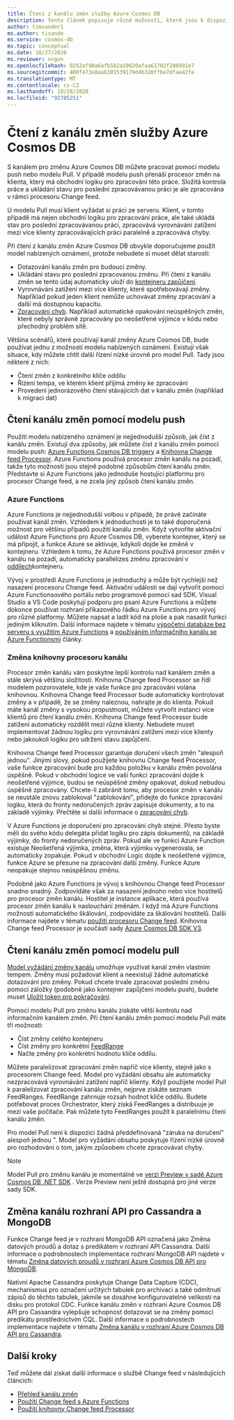 ```yaml
---
title: Čtení z kanálu změn služby Azure Cosmos DB
description: Tento článek popisuje různé možnosti, které jsou k dispozici pro čtení a přístup k informačnímu kanálu změny v Azure Cosmos DB.
author: timsander1
ms.author: tisande
ms.service: cosmos-db
ms.topic: conceptual
ms.date: 10/27/2020
ms.reviewer: sngun
ms.openlocfilehash: 0252af90a6afb5b2a59620afaa61702f208991e7
ms.sourcegitcommit: 400f473e8aa6301539179d4b320ffbe7dfae42fe
ms.translationtype: MT
ms.contentlocale: cs-CZ
ms.lasthandoff: 10/28/2020
ms.locfileid: "92785251"
---
```

# <a name="reading-azure-cosmos-db-change-feed"></a>Čtení z kanálu změn služby Azure Cosmos DB

S kanálem pro změnu Azure Cosmos DB můžete pracovat pomocí modelu push nebo modelu Pull. V případě modelu push přenáší procesor změn na klienta, který má obchodní logiku pro zpracování této práce. Složitá kontrola práce a ukládání stavu pro poslední zpracovávanou práci je ale zpracována v rámci procesoru Change feed.

U modelu Pull musí klient vyžádat si práci ze serveru. Klient, v tomto případě má nejen obchodní logiku pro zpracování práce, ale také ukládá stav pro poslední zpracovávanou práci, zpracovává vyrovnávání zatížení mezi více klienty zpracovávajících práci paralelně a zpracovává chyby.

Při čtení z kanálu změn Azure Cosmos DB obvykle doporučujeme použít model nabízených oznámení, protože nebudete si muset dělat starosti:

- Dotazování kanálu změn pro budoucí změny.
- Ukládání stavu pro poslední zpracovanou změnu. Při čtení z kanálu změn se tento údaj automaticky uloží do [kontejneru zapůjčení](change-feed-processor.md#components-of-the-change-feed-processor).
- Vyrovnávání zatížení mezi více klienty, které spotřebovávají změny. Například pokud jeden klient nemůže uchovávat změny zpracování a další má dostupnou kapacitu.
- [Zpracování chyb](change-feed-processor.md#error-handling). Například automatické opakování neúspěšných změn, které nebyly správně zpracovány po neošetřené výjimce v kódu nebo přechodný problém sítě.

Většina scénářů, které používají kanál změny Azure Cosmos DB, bude používat jednu z možností modelu nabízených oznámení. Existují však situace, kdy můžete chtít další řízení nízké úrovně pro model Pull. Tady jsou některé z nich:

- Čtení změn z konkrétního klíče oddílu
- Řízení tempa, ve kterém klient přijímá změny ke zpracování
- Provedení jednorázového čtení stávajících dat v kanálu změn (například k migraci dat)

## <a name="reading-change-feed-with-a-push-model"></a>Čtení kanálu změn pomocí modelu push

Použití modelu nabízeného oznámení je nejjednodušší způsob, jak číst z kanálu změn. Existují dva způsoby, jak můžete číst z kanálu změn pomocí modelu push: [Azure Functions Cosmos DB triggery](change-feed-functions.md) a [Knihovna Change feed Processor](change-feed-processor.md). Azure Functions používá procesor změn kanálu na pozadí, takže tyto možnosti jsou stejně podobné způsobům čtení kanálu změn. Představte si Azure Functions jako jednoduše hostující platformu pro procesor Change feed, a ne zcela jiný způsob čtení kanálu změn.

### <a name="azure-functions"></a>Azure Functions

Azure Functions je nejjednodušší volbou v případě, že právě začínáte používat kanál změn. Vzhledem k jednoduchosti je to také doporučená možnost pro většinu případů použití kanálu změn. Když vytvoříte aktivační událost Azure Functions pro Azure Cosmos DB, vyberete kontejner, který se má připojit, a funkce Azure se aktivuje, kdykoli dojde ke změně v kontejneru. Vzhledem k tomu, že Azure Functions používá procesor změn v kanálu na pozadí, automaticky parallelizes změnu zpracování v [oddílech](partitioning-overview.md)kontejneru.

Vývoj v prostředí Azure Functions je jednoduchý a může být rychlejší než nasazení procesoru Change feed. Aktivační události se dají vytvořit pomocí Azure Functionsového portálu nebo programově pomocí sad SDK. Visual Studio a VS Code poskytují podporu pro psaní Azure Functions a můžete dokonce používat rozhraní příkazového řádku Azure Functions pro vývoj pro různé platformy. Můžete napsat a ladit kód na ploše a pak nasadit funkci jediným kliknutím. Další informace najdete v tématu [výpočetní databáze bez serveru s využitím Azure Functions](serverless-computing-database.md) a [používáním informačního kanálu se Azure Functionsmi](change-feed-functions.md) články.

### <a name="change-feed-processor-library"></a>Změna knihovny procesoru kanálu

Procesor změn kanálu vám poskytne lepší kontrolu nad kanálem změn a stále skrývá většinu složitosti. Knihovna Change feed Processor se řídí modelem pozorovatele, kde je vaše funkce pro zpracování volána knihovnou. Knihovna Change feed Processor bude automaticky kontrolovat změny a v případě, že se změny naleznou, nahrajte je do klienta. Pokud máte kanál změny s vysokou propustností, můžete vytvořit instanci více klientů pro čtení kanálu změn. Knihovna Change feed Processor bude zatížení automaticky rozdělit mezi různé klienty. Nebudete muset implementovat žádnou logiku pro vyrovnávání zatížení mezi více klienty nebo jakoukoli logiku pro udržení stavu zapůjčení.

Knihovna Change feed Processor garantuje doručení všech změn "alespoň jednou". Jinými slovy, pokud použijete knihovnu Change feed Processor, vaše funkce zpracování bude pro každou položku v kanálu změn povolána úspěšně. Pokud v obchodní logice ve vaší funkci zpracování dojde k neošetřené výjimce, budou se neúspěšné změny opakovat, dokud nebudou úspěšně zpracovány. Chcete-li zabránit tomu, aby procesor změn v kanálu se neustále znovu zablokoval "zablokování", přidejte do funkce zpracování logiku, která do fronty nedoručených zpráv zapisuje dokumenty, a to na základě výjimky. Přečtěte si další informace o [zpracování chyb](change-feed-processor.md#error-handling).

V Azure Functions je doporučení pro zpracování chyb stejné. Přesto byste měli do svého kódu delegáta přidat logiku pro zápis dokumentů, na základě výjimky, do fronty nedoručených zpráv. Pokud ale ve funkci Azure Function existuje Neošetřená výjimka, změna, která výjimku vygenerovala, se automaticky zopakuje. Pokud v obchodní Logic dojde k neošetřené výjimce, funkce Azure se přesune na zpracování další změny. Funkce Azure neopakuje stejnou neúspěšnou změnu.

Podobně jako Azure Functions je vývoj s knihovnou Change feed Processor snadno snadný. Zodpovídáte však za nasazení jednoho nebo více hostitelů pro procesor změn kanálu. Hostitel je instance aplikace, která používá procesor změn kanálu k naslouchání změnám. I když má Azure Functions možnosti automatického škálování, zodpovídáte za škálování hostitelů. Další informace najdete v tématu [použití procesoru Change feed](change-feed-processor.md#dynamic-scaling). Knihovna Change feed Processor je součástí sady [Azure Cosmos DB SDK V3](https://github.com/Azure/azure-cosmos-dotnet-v3).

## <a name="reading-change-feed-with-a-pull-model"></a>Čtení kanálu změn pomocí modelu pull

[Model vyžádání změny kanálu](change-feed-pull-model.md) umožňuje využívat kanál změn vlastním tempem. Změny musí požadovat klient a neexistují žádné automatické dotazování pro změny. Pokud chcete trvale zpracovat poslední změnu pomocí záložky (podobně jako kontejner zapůjčení modelu push), budete muset [Uložit token pro pokračování](change-feed-pull-model.md#saving-continuation-tokens).

Pomocí modelu Pull pro změnu kanálu získáte větší kontrolu nad informačním kanálem změn. Při čtení kanálu změn pomocí modelu Pull máte tři možnosti:

- Číst změny celého kontejneru
- Číst změny pro konkrétní [FeedRange](change-feed-pull-model.md#using-feedrange-for-parallelization)
- Načte změny pro konkrétní hodnotu klíče oddílu.

Můžete paralelizovat zpracování změn napříč více klienty, stejně jako s procesorem Change feed. Model pro vyžádání obsahu ale automaticky nezpracovává vyrovnávání zatížení napříč klienty. Když použijete model Pull k paralelizovat zpracování kanálu změn, nejprve získáte seznam FeedRanges. FeedRange zahrnuje rozsah hodnot klíče oddílu. Budete potřebovat proces Orchestrator, který získá FeedRanges a distribuuje je mezi vaše počítače. Pak můžete tyto FeedRanges použít k paralelnímu čtení kanálu změn.

Pro model Pull není k dispozici žádná předdefinovaná "záruka na doručení" alespoň jednou ". Model pro vyžádání obsahu poskytuje řízení nízké úrovně pro rozhodování o tom, jakým způsobem chcete zpracovávat chyby.

> [!NOTE]
> Model Pull pro změnu kanálu je momentálně ve [verzi Preview v sadě Azure Cosmos DB .NET SDK](https://www.nuget.org/packages/Microsoft.Azure.Cosmos/3.15.0-preview) . Verze Preview není ještě dostupná pro jiné verze sady SDK.

## <a name="change-feed-in-apis-for-cassandra-and-mongodb"></a>Změna kanálu rozhraní API pro Cassandra a MongoDB

Funkce Change feed je v rozhraní MongoDB API označená jako Změna datových proudů a dotaz s predikátem v rozhraní API Cassandra. Další informace o podrobnostech implementace rozhraní MongoDB API najdete v tématu [Změna datových proudů v rozhraní Azure Cosmos DB API pro MongoDB](mongodb-change-streams.md).

Nativní Apache Cassandra poskytuje Change Data Capture (CDC), mechanismus pro označení určitých tabulek pro archivaci a také odmítnutí zápisů do těchto tabulek, jakmile se dosáhne konfigurovatelné velikosti na disku pro protokol CDC. Funkce kanálu změn v rozhraní Azure Cosmos DB API pro Cassandra vylepšuje schopnost dotazovat se na změny pomocí predikátu prostřednictvím CQL. Další informace o podrobnostech implementace najdete v tématu [Změna kanálu v rozhraní Azure Cosmos DB API pro Cassandra](cassandra-change-feed.md).

## <a name="next-steps"></a>Další kroky

Teď můžete dál získat další informace o službě Change feed v následujících článcích:

* [Přehled kanálu změn](change-feed.md)
* [Použití Change feed s Azure Functions](change-feed-functions.md)
* [Použití knihovny Change feed Processor](change-feed-processor.md)
